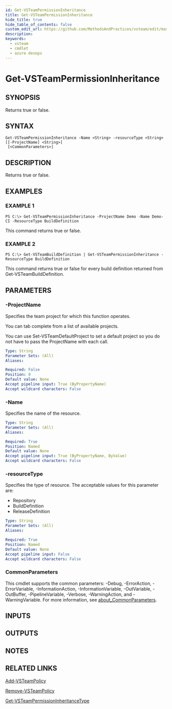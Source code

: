 ```yaml
---
id: Get-VSTeamPermissionInheritance
title: Get-VSTeamPermissionInheritance
hide_title: true
hide_table_of_contents: false
custom_edit_url: https://github.com/MethodsAndPractices/vsteam/edit/master/.docs/Get-VSTeamPermissionInheritance.md
description: 
keywords:
  - vsteam
  - cmdlet
  - azure devops
---
```


# Get-VSTeamPermissionInheritance

## SYNOPSIS
Returns true or false.

## SYNTAX

```
Get-VSTeamPermissionInheritance -Name <String> -resourceType <String> [[-ProjectName] <String>]
 [<CommonParameters>]
```

## DESCRIPTION
Returns true or false.

## EXAMPLES

### EXAMPLE 1
```
PS C:\> Get-VSTeamPermissionInheritance -ProjectName Demo -Name Demo-CI -ResourceType BuildDefinition
```

This command returns true or false.

### EXAMPLE 2
```
PS C:\> Get-VSTeamBuildDefinition | Get-VSTeamPermissionInheritance -ResourceType BuildDefinition
```

This command returns true or false for every build definition returned from Get-VSTeamBuildDefinition.

## PARAMETERS

### -ProjectName
Specifies the team project for which this function operates.

You can tab complete from a list of available projects.

You can use Set-VSTeamDefaultProject to set a default project so you do not have to pass the ProjectName with each call.

```yaml
Type: String
Parameter Sets: (All)
Aliases:

Required: False
Position: 0
Default value: None
Accept pipeline input: True (ByPropertyName)
Accept wildcard characters: False
```

### -Name
Specifies the name of the resource.

```yaml
Type: String
Parameter Sets: (All)
Aliases:

Required: True
Position: Named
Default value: None
Accept pipeline input: True (ByPropertyName, ByValue)
Accept wildcard characters: False
```

### -resourceType
Specifies the type of resource.
The acceptable values for this parameter are:

- Repository
- BuildDefinition
- ReleaseDefinition

```yaml
Type: String
Parameter Sets: (All)
Aliases:

Required: True
Position: Named
Default value: None
Accept pipeline input: False
Accept wildcard characters: False
```

### CommonParameters
This cmdlet supports the common parameters: -Debug, -ErrorAction, -ErrorVariable, -InformationAction, -InformationVariable, -OutVariable, -OutBuffer, -PipelineVariable, -Verbose, -WarningAction, and -WarningVariable. For more information, see [about_CommonParameters](http://go.microsoft.com/fwlink/?LinkID=113216).

## INPUTS

## OUTPUTS

## NOTES

## RELATED LINKS

[Add-VSTeamPolicy]()

[Remove-VSTeamPolicy]()

[Get-VSTeamPermissionInheritanceType]()


